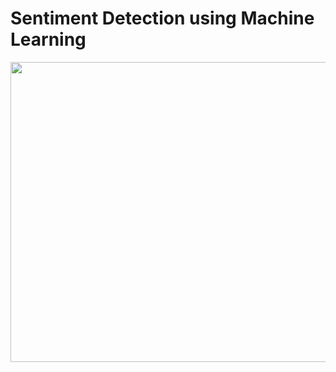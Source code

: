 # Sentiment Detection using Machine Learning

<img src="https://github.com/amit9838/Sentiment-Detection/blob/master/screenshots/Output_screenshot..png" width = "852" height = "480"/>
